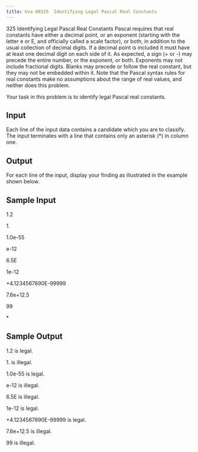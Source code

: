 ```yaml
---
title: Uva 00325  Identifying Legal Pascal Real Constants
---
```


325 Identifying Legal Pascal Real Constants
Pascal requires that real constants have either a decimal point, or an exponent (starting with the letter
e or E, and officially called a scale factor), or both, in addition to the usual collection of decimal digits.
If a decimal point is included it must have at least one decimal digit on each side of it. As expected,
a sign (+ or -) may precede the entire number, or the exponent, or both. Exponents may not include
fractional digits. Blanks may precede or follow the real constant, but they may not be embedded within
it. Note that the Pascal syntax rules for real constants make no assumptions about the range of real
values, and neither does this problem.

Your task in this problem is to identify legal Pascal real constants.

## Input
Each line of the input data contains a candidate which you are to classify. The input terminates with
a line that contains only an asterisk (*) in column one.

## Output
For each line of the input, display your finding as illustrated in the example shown below.

## Sample Input
<p>1.2</p><p></p><p>1.</p><p>1.0e-55</p><p>e-12</p><p></p><p>6.5E</p><p>1e-12</p><p></p><p>+4.1234567890E-99999</p><p>7.6e+12.5</p><p></p><p>99</p><p>*</p><p></p>

## Sample Output
<p>1.2 is legal.</p><p>1. is illegal.</p><p>1.0e-55 is legal.</p><p>e-12 is illegal.</p><p>6.5E is illegal.</p><p>1e-12 is legal.</p><p>+4.1234567890E-99999 is legal.</p><p>7.6e+12.5 is illegal.</p><p>99 is illegal.</p>